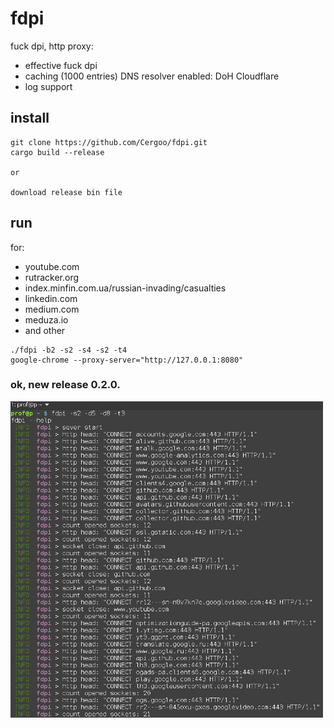 # fdpi
fuck dpi, http proxy:
- effective fuck dpi
- caching (1000 entries) DNS resolver enabled: DoH Cloudflare
- log support

## install
```
git clone https://github.com/Cergoo/fdpi.git
cargo build --release

or

download release bin file 
```

## run
for: 
- youtube.com 
- rutracker.org
- index.minfin.com.ua/russian-invading/casualties
- linkedin.com
- medium.com
- meduza.io
- and other
```
./fdpi -b2 -s2 -s4 -s2 -t4
google-chrome --proxy-server="http://127.0.0.1:8080"
```

### ok, new release 0.2.0.


<img src="img1.jpg" width="500">